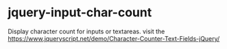 # jquery-input-char-count
Display character count for inputs or textareas.
visit the
https://www.jqueryscript.net/demo/Character-Counter-Text-Fields-jQuery/

